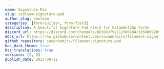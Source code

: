 ```yaml
---
name: Signature Pad
slug: coolsam-signature-pad
author_slug: coolsam
categories: [form-builder, form-field]
description: A beautiful Signature Pad Field for Filamentphp Forms
discord_url: https://discord.com/channels/883083792112300104/1059009209951342632
docs_url: https://raw.githubusercontent.com/savannabits/filament-signature-pad/main/README.md
github_repository: savannabits/filament-signature-pad
has_dark_theme: true
has_translations: true
versions: [2, 3]
publish_date: 2023-08-11
---
```

